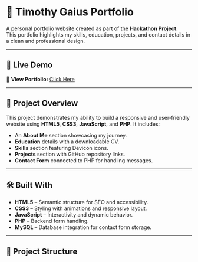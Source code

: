 # 🌟 Timothy Gaius Portfolio

A personal portfolio website created as part of the **Hackathon Project**.  
This portfolio highlights my skills, education, projects, and contact details in a clean and professional design.

---

## 🚀 Live Demo
🔗 **View Portfolio:** [Click Here](https://gaiuscodes.github.io/july-2025-introduction-to-html-5-gaiuscodes/)

---

## 📄 Project Overview
This project demonstrates my ability to build a responsive and user‑friendly website using **HTML5**, **CSS3**, **JavaScript**, and **PHP**. It includes:
- An **About Me** section showcasing my journey.
- **Education** details with a downloadable CV.
- **Skills** section featuring Devicon icons.
- **Projects** section with GitHub repository links.
- **Contact Form** connected to PHP for handling messages.

---

## 🛠️ Built With
- **HTML5** – Semantic structure for SEO and accessibility.
- **CSS3** – Styling with animations and responsive layout.
- **JavaScript** – Interactivity and dynamic behavior.
- **PHP** – Backend form handling.
- **MySQL** – Database integration for contact form storage.

---

## 📂 Project Structure

